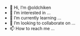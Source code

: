 - 👋 Hi, I’m @oldchiken
- 👀 I’m interested in ...
- 🌱 I’m currently learning ...
- 💞️ I’m looking to collaborate on ...
- 📫 How to reach me ...

<!---
oldchiken/oldchiken is a ✨ special ✨ repository because its `README.md` (this file) appears on your GitHub profile.
You can click the Preview link to take a look at your changes.
--->
